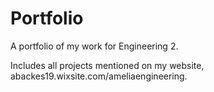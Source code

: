 # Portfolio
A portfolio of my work for Engineering 2.

Includes all projects mentioned on my website, abackes19.wixsite.com/ameliaengineering.
